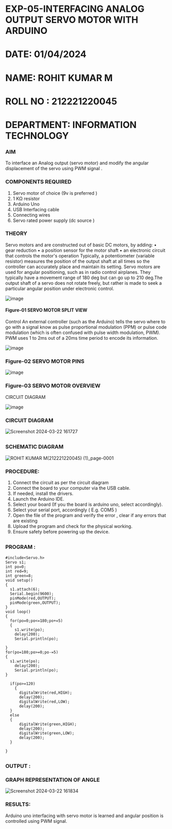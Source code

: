 #  EXP-05-INTERFACING ANALOG OUTPUT SERVO MOTOR WITH ARDUINO
#  DATE: 01/04/2024
#  NAME: ROHIT KUMAR M
#  ROLL NO : 212221220045
#  DEPARTMENT: INFORMATION TECHNOLOGY




### AIM
To interface an Analog output (servo motor) and modify the angular displacement of the servo using PWM signal .
### COMPONENTS REQUIRED
1.	Servo motor of choice (9v is preferred )
2.	1 KΩ resistor 
3.	Arduino Uno 
4.	USB Interfacing cable 
5.	Connecting wires 
6.	Servo rated power supply (dc source )


### THEORY
Servo motors and are constructed out of basic DC motors, by adding:
•	 gear reduction
•	 a position sensor for the motor shaft
•	 an electronic circuit that controls the motor's operation
Typically, a potentiometer (variable resistor) measures the position of the output shaft at all times so the controller can accurately place and maintain its setting.
Servo motors are used for angular positioning, such as in radio control airplanes.  They typically have a movement range of 180 deg but can go up to 210 deg.The output shaft of a servo does not rotate freely, but rather is made to seek a particular angular position under electronic control. 


![image](https://user-images.githubusercontent.com/36288975/163544439-1f477927-fcd4-42f0-9ce4-c863fdbf1210.png)



#### Figure-01 SERVO MOTOR SPLIT VIEW 
Control 
An external controller (such as the Arduino) tells the servo where to go with a signal know as pulse proportional modulation (PPM) or pulse code modulation (which is often confused with pulse width modulation, PWM). PWM uses 1 to 2ms out of a 20ms time period to encode its information.
 
 
 ![image](https://user-images.githubusercontent.com/36288975/163544482-3027136f-7135-4f3d-a23f-8dc2fe04194d.png)

### Figure-02 SERVO MOTOR PINS

 ![image](https://user-images.githubusercontent.com/36288975/163544513-ca497421-e6ba-4f91-871f-5cfba77f22a8.png)


### Figure-03 SERVO MOTOR OVERVIEW 

 


 





CIRCUIT DIAGRAM
 
 
 ![image](https://user-images.githubusercontent.com/36288975/163544618-6eb8a7b5-7f1a-428a-8d9f-fd899b145efb.png)



### CIRCUIT DIAGRAM

![Screenshot 2024-03-22 161727](https://github.com/rohitkumar20700000/EXPERIMENT-NO--05-INTERFACING-ANALOG-OUTPUT-SERVO-MOTOR-WITH-ARDUINO-/assets/130482461/fda5c7ac-ad03-4b02-a113-7c4f43945488)
##
##
### SCHEMATIC DIAGRAM
![ROHIT KUMAR M(212221220045) (1)_page-0001](https://github.com/rohitkumar20700000/EXPERIMENT-NO--05-INTERFACING-ANALOG-OUTPUT-SERVO-MOTOR-WITH-ARDUINO-/assets/130482461/78e28943-75ab-404c-859f-80071a519cd0)




### PROCEDURE:
1.	Connect the circuit as per the circuit diagram 
2.	Connect the board to your computer via the USB cable.
3.	If needed, install the drivers.
4.	Launch the Arduino IDE.
5.	Select your board (If you the board is arduino uno, select accordingly).
6.	Select your serial port, accordingly ( E.g. COM5 )
7.	Open the file of the program  and verify the error , clear if any errors that are existing 
8.	Upload the program and check for the physical working. 
9.	Ensure safety before powering up the device.

##
##
##
##
##
##
##
### PROGRAM :
 
```
#include<Servo.h>
Servo s1;
int po=0;
int red=9;
int green=8;
void setup()
{
  s1.attach(6);
  Serial.begin(9600);
  pinMode(red,OUTPUT);
  pinMode(green,OUTPUT);
}
void loop()
{
  for(po=0;po<=180;po+=5)
  {
    s1.write(po);
    delay(200);
    Serial.println(po);
  
}
for(po=180;po>=0;po-=5)
{
  s1.write(po);
    delay(200);
    Serial.println(po);
}  
  
  if(po>=120)
    {
      digitalWrite(red,HIGH);
      delay(200);
      digitalWrite(red,LOW);
      delay(200);
  }
  else
  {
      digitalWrite(green,HIGH);
      delay(200);
      digitalWrite(green,LOW);
      delay(200);
  }

}

```


##
##
##

### OUTPUT :
### GRAPH REPRESENTATION OF ANGLE
![Screenshot 2024-03-22 161834](https://github.com/rohitkumar20700000/EXPERIMENT-NO--05-INTERFACING-ANALOG-OUTPUT-SERVO-MOTOR-WITH-ARDUINO-/assets/130482461/9b5bdbc4-418d-43c6-93bc-81f4ff2dc878)




### RESULTS: 
Arduino uno interfacing with servo motor is learned and angular position is controlled using PWM signal.
